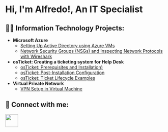 <h1>Hi, I'm Alfredo!, An IT Specialist </h1>

<h2>👨‍💻 Information Technology Projects:</h2>

- <b>Microsoft Azure</b>
  - [Setting Up Active Directory using Azure VMs](https://github.com/farredondo3/config-AD/blob/main/README.md)
  - [Network Security Groups (NSGs) and Inspecting Network Protocols with Wireshark](https://github.com/farredondo3/az-network-protocols/blob/main/README.md)
- <b>osTicket: Creating a ticketing system for Help Desk</b>
  - [osTicket: Prerequisites and Installation)](https://github.com/farredondo3/prereq-osticket/blob/main/README.md)
  - [osTicket: Post-Installation Configuration](https://github.com/farredondo3/osTicketConfig/blob/main/README.md)
  - [osTicket: Ticket Lifecycle Examples](https://github.com/farredondo3/ticket-lifestyle/blob/main/README.md)
- <b>Virtual Private Network</b>
  - [VPN Setup in Virtual Machine](https://github.com/farredondo3/Setup-VPN/blob/main/README.md)




<h2> 🤳 Connect with me:</h2>

<a href="https://www.linkedin.com/in/alfredo-arredondo1013/">
  <img src="https://upload.wikimedia.org/wikipedia/commons/c/ca/LinkedIn_logo_initials.png" width="40" height="40">
</a>
